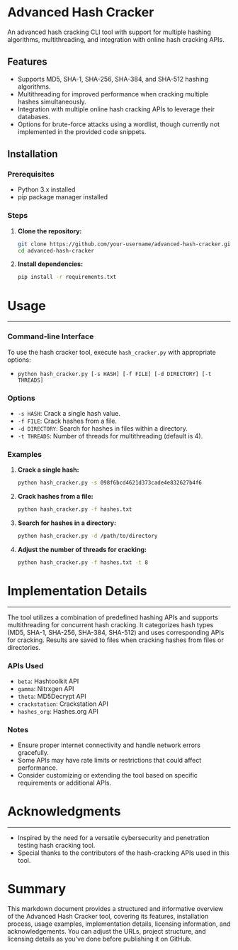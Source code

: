 # Advanced Hash Cracker
An advanced hash cracking CLI tool with support for multiple hashing algorithms, multithreading, and integration with online hash cracking APIs.

## Features

- Supports MD5, SHA-1, SHA-256, SHA-384, and SHA-512 hashing algorithms.
- Multithreading for improved performance when cracking multiple hashes simultaneously.
- Integration with multiple online hash cracking APIs to leverage their databases.
- Options for brute-force attacks using a wordlist, though currently not implemented in the provided code snippets.

## Installation

### Prerequisites

- Python 3.x installed
- pip package manager installed

### Steps

1. **Clone the repository:**
   ```sh
   git clone https://github.com/your-username/advanced-hash-cracker.git
   cd advanced-hash-cracker

2.  **Install dependencies:**
     ```sh
    pip install -r requirements.txt

# Usage
-----

### Command-line Interface

To use the hash cracker tool, execute `hash_cracker.py` with appropriate options:

 - `python hash_cracker.py [-s HASH] [-f FILE] [-d DIRECTORY] [-t THREADS]`

### Options

-   `-s HASH`: Crack a single hash value.
-   `-f FILE`: Crack hashes from a file.
-   `-d DIRECTORY`: Search for hashes in files within a directory.
-   `-t THREADS`: Number of threads for multithreading (default is 4).

### Examples

1.  **Crack a single hash:**
    ```sh
    python hash_cracker.py -s 098f6bcd4621d373cade4e832627b4f6

3.  **Crack hashes from a file:**

    ```sh
    python hash_cracker.py -f hashes.txt

5.  **Search for hashes in a directory:**

    ```sh
    python hash_cracker.py -d /path/to/directory

7.  **Adjust the number of threads for cracking:**

    ```sh
    python hash_cracker.py -f hashes.txt -t 8

# Implementation Details
----------------------

The tool utilizes a combination of predefined hashing APIs and supports multithreading for concurrent hash cracking. It categorizes hash types (MD5, SHA-1, SHA-256, SHA-384, SHA-512) and uses corresponding APIs for cracking. Results are saved to files when cracking hashes from files or directories.

### APIs Used

-   `beta`: Hashtoolkit API
-   `gamma`: Nitrxgen API
-   `theta`: MD5Decrypt API
-   `crackstation`: Crackstation API
-   `hashes_org`: Hashes.org API

### Notes

-   Ensure proper internet connectivity and handle network errors gracefully.
-   Some APIs may have rate limits or restrictions that could affect performance.
-   Consider customizing or extending the tool based on specific requirements or additional APIs.

# Acknowledgments
---------------

-   Inspired by the need for a versatile cybersecurity and penetration testing hash cracking tool.
-   Special thanks to the contributors of the hash-cracking APIs used in this tool.

# Summary

This markdown document provides a structured and informative overview of the Advanced Hash Cracker tool, covering its features, installation process, usage examples, implementation details, licensing information, and acknowledgements. You can adjust the URLs, project structure, and licensing details as you've done before publishing it on GitHub.
